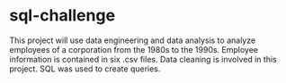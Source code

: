 # sql-challenge
This project will use data engineering and data analysis to analyze employees of a corporation from the 1980s to the 1990s. Employee information is contained in six .csv files. Data cleaning is involved in this project. SQL was used to create queries. 

